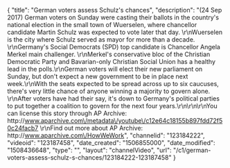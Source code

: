 {
    "title": "German voters assess Schulz's chances",
    "description": "(24 Sep 2017) German voters on Sunday were casting their ballots in the country's national election in the small town of Wuerselen, where chancellor candidate Martin Schulz was expected to vote later that day. \r\nWuerselen is the city where Schulz served as mayor for more than a decade. \r\nGermany's Social Democrats (SPD) top candidate is Chancellor Angela Merkel main challenger. \r\nMerkel's conservative bloc of the Christian Democratic Party and Bavarian-only Christian Social Union has a healthy lead in the polls.\r\nGerman voters will elect their new parliament on Sunday, but don't expect a new government to be in place next week.\r\nWith the seats expected to be spread across up to six caucuses, there's very little chance of anyone winning a majority to govern alone. \r\nAfter voters have had their say, it's down to Germany's political parties to put together a coalition to govern for the next four years.\r\n\r\n\r\nYou can license this story through AP Archive: http:\/\/www.aparchive.com\/metadata\/youtube\/c12e64c18155b897fdd72f50c24facb7 \r\nFind out more about AP Archive: http:\/\/www.aparchive.com\/HowWeWork",
    "channelid": "123184222",
    "videoid": "123187458",
    "date_created": "1506855000",
    "date_modified": "1508436648",
    "type": "",
    "layout": "channelVideo",
    "url": "\/c1\/german-voters-assess-schulz-s-chances\/123184222-123187458"
}